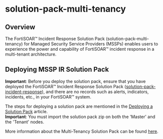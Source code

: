 # solution-pack-multi-tenancy

## Overview

The FortiSOAR™ Incident Response Solution Pack (solution-pack-multi-tenancy) for Managed Security Service Providers (MSSPs) enables users to experience the power and capability of FortiSOAR™ incident response in a multi-tenant architecture.

## Deploying MSSP IR Solution Pack

**Important**: Before you deploy the solution pack, ensure that you have deployed the FortiSOAR™ Incident Response Solution Pack ([solution-pack-incident-response](https://github.com/fortinet-fortisoar/solution-pack-incident-response)), and there are no records such as alerts, indicators, incidents, etc., in your FortiSOAR™ system.

The steps for deploying a solution pack are mentioned in the [Deploying a Solution Pack](https://github.com/fortinet-fortisoar/how-tos/blob/main/DeployingASolutionPack.md) article.  
**Important**: You must import the solution pack zip on both the 'Master' and the 'Tenant' nodes.

More information about the Multi-Tenancy Solution Pack can be found [here](https://github.com/fortinet-fortisoar/solution-pack-multi-tenancy/blob/develop/docs/MSSPContentPackDoc.md).